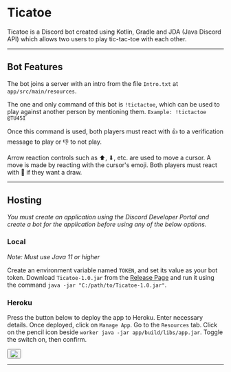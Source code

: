 # Ticatoe

Ticatoe is a Discord bot created using Kotlin, Gradle and JDA (Java Discord API) which allows two users to play tic-tac-toe with each other.

---

## Bot Features

The bot joins a server with an intro from the file `Intro.txt` at `app/src/main/resources`.

The one and only command of this bot is `!tictactoe`, which can be used to play against another person by mentioning them.
`Example: !tictactoe @TU45I`

Once this command is used, both players must react with 👍 to a verification message to play or 👎 to not play.

Arrow reaction controls such as ⬆, ⬇, etc. are used to move a cursor. A move is made by reacting with the cursor's emoji. Both players must react with 🤝 if they want a draw.

---

## Hosting

*You must create an application using the Discord Developer Portal and create a bot for the application before using any of the below options.*

### Local

*Note: Must use Java 11 or higher*

Create an environment variable named `TOKEN`, and set its value as your bot token. Download `Ticatoe-1.0.jar` from the [Release Page](https://github.com/Prachurja/Ticatoe/releases/tag/v1.0) and run it using the command `java -jar "C:/path/to/Ticatoe-1.0.jar"`.


### Heroku

Press the button below to deploy the app to Heroku. Enter necessary details. Once deployed, click on `Manage App`. Go to the `Resources` tab. Click on the pencil icon beside `worker java -jar app/build/libs/app.jar`. Toggle the switch on, then confirm.

<button>
  <a href="https://dashboard.heroku.com/new?button-url=https%3A%2F%2Fgithub.com%2FPrachurja%2FTicatoe&template=https%3A%2F%2Fgithub.com%2FPrachurja%2FTicatoe">
      <img src="https://www.herokucdn.com/deploy/button.svg">
  </a>
</button>

---
